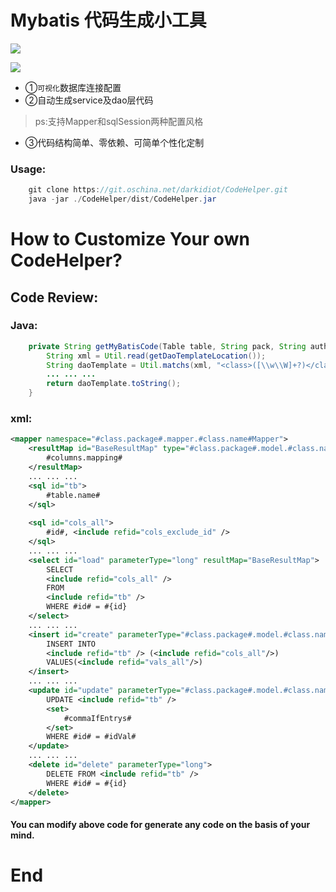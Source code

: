 # Mybatis 代码生成小工具

![](https://pandao.github.io/editor.md/images/logos/editormd-logo-180x180.png)

![](https://img.shields.io/github/tag/pandao/editor.md.svg)

+ ①`可视化`数据库连接配置<br>
+ ②自动生成service及dao层代码
> ps:支持Mapper和sqlSession两种配置风格<br>
+ ③代码结构简单、零依赖、可简单个性化定制<br>

### Usage:
```java
    git clone https://git.oschina.net/darkidiot/CodeHelper.git
    java -jar ./CodeHelper/dist/CodeHelper.jar
```
# How to Customize Your own CodeHelper?

## Code Review:
### Java:

```java
    private String getMyBatisCode(Table table, String pack, String author) throws Exception {
		String xml = Util.read(getDaoTemplateLocation());
		String daoTemplate = Util.matchs(xml, "<class>([\\w\\W]+?)</class>", 1).get(0);
        ... ... ...
        return daoTemplate.toString();
	}
```
### xml:
```xml
<mapper namespace="#class.package#.mapper.#class.name#Mapper">
    <resultMap id="BaseResultMap" type="#class.package#.model.#class.name#">
		#columns.mapping#
	</resultMap>
    ... ... ...
	<sql id="tb">
		#table.name#
	</sql>
    
	<sql id="cols_all">
		#id#, <include refid="cols_exclude_id" />
	</sql>
    ... ... ...
	<select id="load" parameterType="long" resultMap="BaseResultMap">
		SELECT
		<include refid="cols_all" />
		FROM
		<include refid="tb" />
		WHERE #id# = #{id}
	</select>
	... ... ...
	<insert id="create" parameterType="#class.package#.model.#class.name#">
	    INSERT INTO 
	    <include refid="tb" /> (<include refid="cols_all"/>)
	    VALUES(<include refid="vals_all"/>)
	</insert>
	... ... ...
	<update id="update" parameterType="#class.package#.model.#class.name#">
	    UPDATE <include refid="tb" />
	    <set>
	    	#commaIfEntrys#
	    </set>
	    WHERE #id# = #idVal#
	</update>
	... ... ...
	<delete id="delete" parameterType="long">
		DELETE FROM <include refid="tb" />
		WHERE #id# = #{id}
	</delete>	
</mapper>
```
#### You can modify above code for generate any code on the basis of your mind.
# End